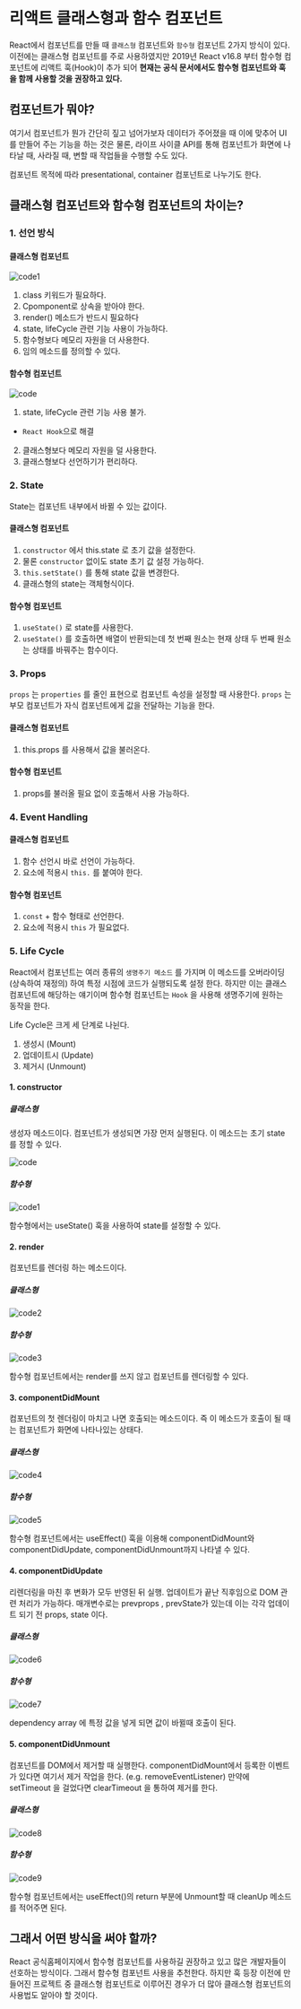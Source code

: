 # 리액트 클래스형과 함수 컴포넌트

React에서 컴포넌트를 만들 때 `클래스형` 컴포넌트와 `함수형` 컴포넌트 2가지 방식이 있다.
이전에는 클래스형 컴포넌트를 주로 사용하였지만 2019년 React v16.8 부터 함수형 컴포넌트에 리액트 훅(Hook)이 추가 되어 **현재는 공식 문서에서도 함수형 컴포넌트와 훅을 함께 사용할 것을 권장하고 있다.**

## 컴포넌트가 뭐야?

여기서 컴포넌트가 뭔가 간단히 짚고 넘어가보자 데이터가 주어졌을 때 이에 맞추어 UI를 만들어 주는 기능을 하는 것은 물론, 라이프 사이클 API를 통해 컴포넌트가 화면에 나타날 때, 사라질 때, 변할 때 작업들을 수행할 수도 있다.

컴포넌트 목적에 따라 presentational, container 컴포넌트로 나누기도 한다.

## 클래스형 컴포넌트와 함수형 컴포넌트의 차이는?

### 1. 선언 방식

#### 클래스형 컴포넌트

![code1](https://user-images.githubusercontent.com/77488652/205426414-8a6cee66-0615-4717-af5c-3d4b7881c6be.png)

1. class 키워드가 필요하다.
2. Cpomponent로 상속을 받아야 한다.
3. render() 메소드가 반드시 필요하다
4. state, lifeCycle 관련 기능 사용이 가능하다.
5. 함수형보다 메모리 자원을 더 사용한다.
6. 임의 메소드를 정의할 수 있다.

#### 함수형 컴포넌트

![code](https://user-images.githubusercontent.com/77488652/205426160-ffb38a35-b16d-4632-b9a2-d36d2fc0622d.png)

1. state, lifeCycle 관련 기능 사용 불가.

- `React Hook`으로 해결

2. 클래스형보다 메모리 자원을 덜 사용한다.
3. 클래스형보다 선언하기가 편리하다.

### 2. State

State는 컴포넌트 내부에서 바뀔 수 있는 값이다.

#### 클래스형 컴포넌트

1. `constructor` 에서 this.state 로 초기 값을 설정한다.
2. 물론 `constructor` 없이도 state 초기 값 설정 가능하다.
3. `this.setState()` 를 통해 state 값을 변경한다.
4. 클래스형의 state는 객체형식이다.

#### 함수형 컴포넌트

1. `useState()` 로 state를 사용한다.
2. `useState()` 를 호출하면 배열이 반환되는데 첫 번째 원소는 현재 상태 두 번째 원소는 상태를 바꿔주는 함수이다.

### 3. Props

`props` 는 `properties` 를 줄인 표현으로 컴포넌트 속성을 설정할 때 사용한다.
`props` 는 부모 컴포넌트가 자식 컴포넌트에게 값을 전달하는 기능을 한다.

#### 클래스형 컴포넌트

1. this.props 를 사용해서 값을 불러온다.

#### 함수형 컴포넌트

1. props를 불러올 필요 없이 호출해서 사용 가능하다.

### 4. Event Handling

#### 클래스형 컴포넌트

1. 함수 선언시 바로 선언이 가능하다.
2. 요소에 적용시 `this.` 를 붙여야 한다.

#### 함수형 컴포넌트

1. `const` + 함수 형태로 선언한다.
2. 요소에 적용시 `this` 가 필요없다.

### 5. Life Cycle

React에서 컴포넌트는 여러 종류의 `생명주기 메소드` 를 가지며 이 메소드를 오버라이딩(상속하여 재정의) 하여 특정 시점에 코드가 실행되도록 설정 한다.
하지만 이는 클래스 컴포넌트에 해당하는 얘기이며 함수형 컴포넌트는 `Hook` 을 사용해 생명주기에 원하는 동작을 한다.

Life Cycle은 크게 세 단계로 나뉜다.

1. 생성시 (Mount)
2. 업데이트시 (Update)
3. 제거시 (Unmount)

#### 1. constructor

##### 클래스형

생성자 메소드이다. 컴포넌트가 생성되면 가장 먼저 실행된다. 이 메소드는 초기 state를 정할 수 있다.

![code](https://user-images.githubusercontent.com/77488652/205444169-c6b61dd0-72dc-4a38-9546-b7aad7030a8c.png)

##### 함수형

![code1](https://user-images.githubusercontent.com/77488652/205444194-cd09f871-b480-494a-8858-f06004d971f8.png)

함수형에서는 useState() 훅을 사용하여 state를 설정할 수 있다.

#### 2. render

컴포넌트를 렌더링 하는 메소드이다.

##### 클래스형

![code2](https://user-images.githubusercontent.com/77488652/205444203-74d58998-cdf0-4a21-b259-be6af0cb6074.png)

##### 함수형

![code3](https://user-images.githubusercontent.com/77488652/205444211-bc55b947-d444-43fc-b92e-f2120aa08b07.png)

함수형 컴포넌트에서는 render를 쓰지 않고 컴포넌트를 렌더링할 수 있다.

#### 3. componentDidMount

컴포넌트의 첫 렌더링이 마치고 나면 호출되는 메소드이다. 즉 이 메소드가 호출이 될 때는 컴포넌트가 화면에 나타나있는 상태다.

##### 클래스형

![code4](https://user-images.githubusercontent.com/77488652/205444223-a2ee308c-46ce-4cc3-81e6-f5cbee8212ae.png)

##### 함수형

![code5](https://user-images.githubusercontent.com/77488652/205444228-18b424a9-1aef-4cbc-97ea-c694e7f1023b.png)

함수형 컴포넌트에서는 useEffect() 훅을 이용해 componentDidMount와 componentDidUpdate, componentDidUnmount까지 나타낼 수 있다.

#### 4. componentDidUpdate

리렌더링을 마친 후 변화가 모두 반영된 뒤 실행. 업데이트가 끝난 직후임으로 DOM 관련 처리가 가능하다. 매개변수로는 prevprops , prevState가 있는데 이는 각각 업데이트 되기 전 props, state 이다.

##### 클래스형

![code6](https://user-images.githubusercontent.com/77488652/205444231-e31d366f-9f4f-4600-9ae2-f5b384a4a7aa.png)

##### 함수형

![code7](https://user-images.githubusercontent.com/77488652/205444235-b811379b-96c0-444f-8feb-0f439794c325.png)

dependency array 에 특정 값을 넣게 되면 값이 바뀔때 호출이 된다.

#### 5. componentDidUnmount

컴포넌트를 DOM에서 제거할 때 실행한다. componentDidMount에서 등록한 이벤트가 있다면 여기서 제거 작업을 한다. (e.g. removeEventListener) 만약에 setTimeout 을 걸었다면 clearTimeout 을 통하여 제거를 한다.

##### 클래스형

![code8](https://user-images.githubusercontent.com/77488652/205444250-d6012466-898a-4679-8978-42990759f7c0.png)

##### 함수형

![code9](https://user-images.githubusercontent.com/77488652/205444251-9e4852e6-b8df-4106-9c39-59fa4e4f3c94.png)

함수형 컴포넌트에서는 useEffect()의 return 부분에 Unmount할 때 cleanUp 메소드를 적어주면 된다.

## 그래서 어떤 방식을 써야 할까?

React 공식홈페이지에서 함수형 컴포넌트를 사용하길 권장하고 있고 많은 개발자들이 선호하는 방식이다. 그래서 함수형 컴포넌트 사용을 추천한다.
하지만 훅 등장 이전에 만들어진 프로젝트 중 클래스형 컴포넌트로 이루어진 경우가 더 많아 클래스형 컴포넌트의 사용법도 알아야 할 것이다.

